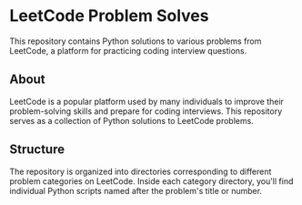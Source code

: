 # LeetCode Problem Solves

This repository contains Python solutions to various problems from LeetCode, a platform for practicing coding interview questions.

## About

LeetCode is a popular platform used by many individuals to improve their problem-solving skills and prepare for coding interviews. This repository serves as a collection of Python solutions to LeetCode problems.

## Structure

The repository is organized into directories corresponding to different problem categories on LeetCode. Inside each category directory, you'll find individual Python scripts named after the problem's title or number.
